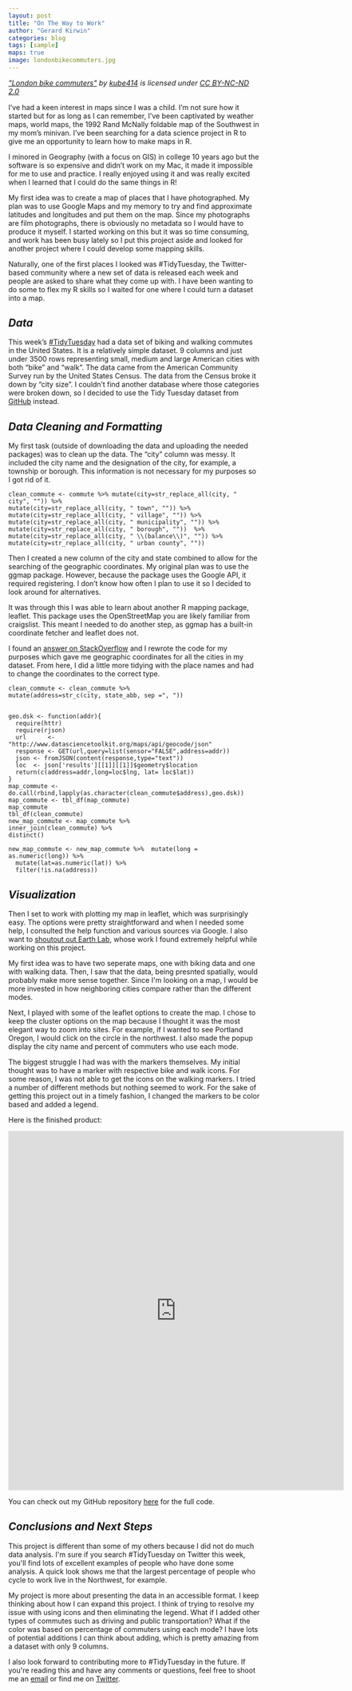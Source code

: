 ```yaml
---
layout: post
title: "On The Way to Work"
author: "Gerard Kirwin"
categories: blog
tags: [sample]
maps: true
image: londonbikecommuters.jpg
---
```


<p style="font-size: 0.9rem;font-style: italic;">
<a href="https://www.flickr.com/photos/24105592@N02/8498034692">"London bike commuters"</a><span> by
<a href="https://www.flickr.com/photos/24105592@N02">kube414</a></span>
is licensed under
<a href="https://creativecommons.org/licenses/by-nc-nd/2.0/?ref=ccsearch&atype=html" style="margin-right: 5px;">CC
BY-NC-ND
2.0</a></p>

I’ve had a keen interest in maps since I was a child. I’m not sure how it started but for as long as I can remember, I’ve been captivated by weather maps, world maps, the 1992 Rand McNally foldable map of the Southwest in my mom’s minivan. I’ve been searching for a data science project in R to give me an opportunity to learn how to make maps in R.

I minored in Geography (with a focus on GIS) in college 10 years ago but the software is so expensive and didn’t work on my Mac, it made it impossible for me to use and practice. I really enjoyed using it and was really excited when I learned that I could do the same things in R!

My first idea was to create a map of places that I have photographed. My plan was to use Google Maps and my memory to try and find approximate latitudes and longitudes and put them on the map. Since my photographs are film photographs, there is obviously no metadata so I would have to produce it myself. I started working on this but it was so time consuming, and work has been busy lately so I put this project aside and looked for another project where I could develop some mapping skills.

Naturally, one of the first places I looked was #TidyTuesday, the Twitter-based community where a new set of data is released each week and people are asked to share what they come up with. I have been wanting to do some to flex my R skills so I waited for one where I could turn a dataset into a map.

*Data*
----------
This week’s [#TidyTuesday](https://twitter.com/thomas_mock/status/1191368456156958720) had a data set of biking and walking commutes in the United States. 
It is a relatively simple dataset. 9 columns and just under 3500 rows representing small, medium and large American cities with both “bike” and “walk”. 
The data came from the American Community Survey run by the United States Census. The data from the Census broke it down by “city size”. I couldn’t find another database where those categories were broken down, so I decided to use the Tidy Tuesday dataset from [GitHub](https://github.com/rfordatascience/tidytuesday/tree/master/data/2019/2019-11-05) instead.

*Data Cleaning and Formatting* 
----------
My first task (outside of downloading the data and uploading the needed packages) was to clean up the data. The “city” column was messy. 
It included the city name and the designation of the city, for example, a township or borough. 
This information is not necessary for my purposes so I got rid of it.

    clean_commute <- commute %>% mutate(city=str_replace_all(city, " city", "")) %>%  
    mutate(city=str_replace_all(city, " town", "")) %>%   
    mutate(city=str_replace_all(city, " village", "")) %>%  
    mutate(city=str_replace_all(city, " municipality", "")) %>%   
    mutate(city=str_replace_all(city, " borough", ""))  %>% 
    mutate(city=str_replace_all(city, " \\(balance\\)", "")) %>% 
    mutate(city=str_replace_all(city, " urban county", "")) 

Then I created a new column of the city and state combined to allow for the searching of the geographic coordinates. My original plan was to use the ggmap package. However, because the package uses the Google API, it required registering. I don’t know how often I plan to use it so I decided to look around for alternatives. 

It was through this I was able to learn about another R mapping package, leaflet. This package uses the OpenStreetMap you are likely familiar from craigslist. This meant I needed to do another step, as ggmap has a built-in coordinate fetcher and leaflet does not.

I found an [answer on StackOverflow](https://stackoverflow.com/questions/22887833/r-how-to-geocode-a-simple-address-using-data-science-toolbox) and I rewrote the code for my purposes which gave me geographic coordinates for all the cities in my dataset. From here, I did a little more tidying with the place names and had to change the coordinates to the correct type.

    clean_commute <- clean_commute %>% 
    mutate(address=str_c(city, state_abb, sep =", "))


    geo.dsk <- function(addr){ 
      require(httr)
      require(rjson)
      url      <- "http://www.datasciencetoolkit.org/maps/api/geocode/json"
      response <- GET(url,query=list(sensor="FALSE",address=addr))
      json <- fromJSON(content(response,type="text"))
      loc  <- json['results'][[1]][[1]]$geometry$location
      return(c(address=addr,long=loc$lng, lat= loc$lat))
    }
    map_commute <- do.call(rbind,lapply(as.character(clean_commute$address),geo.dsk))
    map_commute <- tbl_df(map_commute)
    map_commute
    tbl_df(clean_commute)
    new_map_commute <- map_commute %>% 
    inner_join(clean_commute) %>% 
    distinct()

    new_map_commute <- new_map_commute %>%  mutate(long = as.numeric(long)) %>% 
      mutate(lat=as.numeric(lat)) %>% 
      filter(!is.na(address))

*Visualization*
----------
Then I set to work with plotting my map in leaflet, which was surprisingly easy. The options were pretty straightforward and when I needed some help, I consulted the help function and various sources via Google. I also want to [shoutout out Earth Lab](https://www.earthdatascience.org/courses/earth-analytics/get-data-using-apis/leaflet-r/), whose work I found extremely helpful while working on this project.

My first idea was to have two seperate maps, one with biking data and one with walking data. Then, I saw that the data, being presnted spatially, would probably make more sense together. Since I'm looking on a map, I would be more invested in how neighboring cities compare rather than the different modes.

Next, I played with some of the leaflet options to create the map. I chose to keep the cluster options on the map because I thought it was the most elegant way to zoom into sites. For example, if I wanted to see Portland Oregon, I would click on the circle in the northwest. I also made the popup display the city name and percent of commuters who use each mode.

The biggest struggle I had was with the markers themselves. My initial thought was to have a marker with respective bike and walk icons. For some reason, I was not able to get the icons on the walking markers. I tried a number of different methods but nothing seemed to work. For the sake of getting this project out in a timely fashion, I changed the markers to be color based and added a legend.

Here is the finished product:
<iframe src="https://raw.githack.com/gerardrobertkirwin/TT-Bike-Cycle-Work/master/commute_map.html" style="border: none; width: 672px; height: 720px"></iframe>

You can check out my GitHub repository [here](https://github.com/gerardrobertkirwin/TT-Bike-Cycle-Work) for the full code.

*Conclusions and Next Steps*
-------------

This project is different than some of my others because I did not do much data analysis. I'm sure if you search #TidyTuesday on Twitter this week, you'll find lots of excellent examples of people who have done some analysis. A quick look shows me that the largest percentage of people who cycle to work live in the Northwest, for example.

My project is more about presenting the data in an accessible format. I keep thinking about how I can expand this project. I think of trying to resolve my issue with using icons and then eliminating the legend. What if I added other types of commutes such as driving and public transportation? What if the color was based on percentage of commuters using each mode? I have lots of potential additions I can think about adding, which is pretty amazing from a dataset with only 9 columns. 

I also look forward to contributing more to #TidyTuesday in the future. If you're reading this and have any comments or questions, feel free to shoot me an [email](mailto:gerardrobertkirwin@gmail.com) or find me on [Twitter](https://twitter.com/grkirwin).
